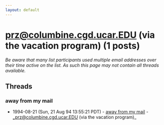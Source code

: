```yaml
---
layout: default
---
```


# prz@columbine.cgd.ucar.EDU (via the vacation program) (1 posts)

_Be aware that many list participants used multiple email addresses over their time active on the list. As such this page may not contain all threads available._

## Threads

### away from my mail
+ 1994-08-21 (Sun, 21 Aug 94 13:55:21 PDT) - [away from my mail](/archive/1994/08/4f8f580bd49978b9bdec59bd0c95c343294564a76b06c027df854ed5be26c220) - _prz@columbine.cgd.ucar.EDU (via the vacation program)_

